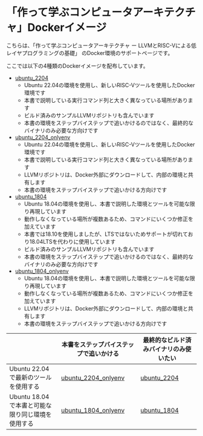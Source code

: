 # 「作って学ぶコンピュータアーキテクチャ」Dockerイメージ

こちらは、「作って学ぶコンピュータアーキテクチャ ー LLVMとRISC-Vによる低レイヤプログラミングの基礎」 のDocker環境のサポートページです。

ここでは以下の4種類のDockerイメージを配布しています。

- [ubuntu_2204](ubuntu_2204/README.md)
  - Ubuntu 22.04の環境を使用し、新しいRISC-Vツールを使用したDocker環境です
  - 本書で説明している実行コマンド列と大きく異なっている場所があります
  - ビルド済みのサンプルLLVMリポジトリも含んでいます
  - 本書の環境をステップバイステップで追いかけるのではなく、最終的なバイナリのみ必要な方向けです
- [ubuntu_2204_onlyenv](latest_onlyenv/README.md)
  - Ubuntu 22.04の環境を使用し、新しいRISC-Vツールを使用したDocker環境です
  - 本書で説明している実行コマンド列と大きく異なっている場所があります
  - LLVMリポジトリは、Docker外部にダウンロードして、内部の環境と共有します
  - 本書の環境をステップバイステップで追いかける方向けです
- [ubuntu_1804](ubuntu_1804/README.md)
  - Ubuntu 18.04の環境を使用し、本書で説明した環境とツールを可能な限り再現しています
  - 動作しなくなっている場所が複数あるため、コマンドにいくつか修正を加えています
  - 本書では18.10を使用しましたが、LTSではないためサポートが切れており18.04LTSを代わりに使用しています
  - ビルド済みのサンプルLLVMリポジトリも含んでいます
  - 本書の環境をステップバイステップで追いかけるのではなく、最終的なバイナリのみ必要な方向けです
- [ubuntu_1804_onlyenv](ubuntu_1804_onlyenv/README.md)
  - Ubuntu 18.04の環境を使用し、本書で説明した環境とツールを可能な限り再現しています
  - 動作しなくなっている場所が複数あるため、コマンドにいくつか修正を加えています
  - LLVMリポジトリは、Docker外部にダウンロードして、内部の環境と共有します
  - 本書の環境をステップバイステップで追いかける方向けです



|                                                  | 本書をステップバイステップで追いかける               | 最終的なビルド済みバイナリのみ使いたい |
| ------------------------------------------------ | ---------------------------------------------------- | -------------------------------------- |
| Ubuntu 22.04で最新のツールを使用する             | [ubuntu_2204_onlyenv](ubuntu2204_onlyenv/README.md)  | [ubuntu_2204](ubuntu_2204/README.md)   |
| Ubuntu 18.04で本書と可能な限り同じ環境を使用する | [ubuntu_1804_onlyenv](ubuntu_1804_onlyenv/README.md) | [ubuntu_1804](ubuntu_1804/README.md)   |

